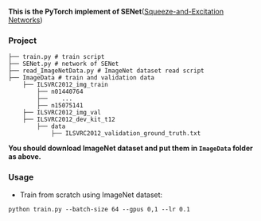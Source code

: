 **This is the PyTorch implement of SENet**([Squeeze-and-Excitation Networks](https://arxiv.org/pdf/1709.01507.pdf))

### Project

```
├── train.py # train script
├── SENet.py # network of SENet
├── read_ImageNetData.py # ImageNet dataset read script
├── ImageData # train and validation data
	├── ILSVRC2012_img_train
		├── n01440764
		├──    ...
		├── n15075141
	├── ILSVRC2012_img_val
	├── ILSVRC2012_dev_kit_t12
		├── data
			├── ILSVRC2012_validation_ground_truth.txt
```

**You should download ImageNet dataset and put them in `ImageData` folder as above.**


### Usage

* Train from scratch using ImageNet dataset:

```
python train.py --batch-size 64 --gpus 0,1 --lr 0.1
```